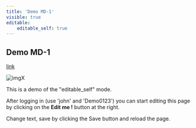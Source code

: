 ```yaml
---
title: 'Demo MD-1'
visible: true
editable:
    editable_self: true
---
```


## Demo MD-1

[link](http://google.com)

![imgX](http://test.com/jpg)

This is a demo of the "editable_self" mode.

After logging in (use 'john' and 'Demo0123') you can start editing this page by clicking on the <b>Edit me !</b> button at the right.

Change text, save by clicking the Save button and reload the page.
